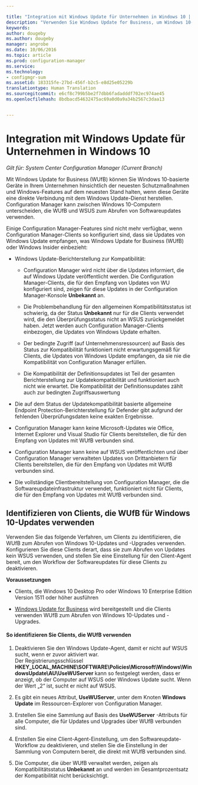```yaml
---

title: "Integration mit Windows Update für Unternehmen in Windows 10 | Microsoft-Dokumentation"
description: "Verwenden Sie Windows Update for Business, um Windows 10-basierte Geräte in Ihrer Organisation, die mit Windows Update verbunden sind, auf dem neuesten Stand zu halten."
keywords: 
author: dougeby
ms.author: dougeby
manager: angrobe
ms.date: 10/06/2016
ms.topic: article
ms.prod: configuration-manager
ms.service: 
ms.technology:
- configmgr-sum
ms.assetid: 183315fe-27bd-456f-b2c5-e8d25e05229b
translationtype: Human Translation
ms.sourcegitcommit: e6cf8c799b5be2f7dbb6fadadddf702ec974ae45
ms.openlocfilehash: 8bdbacd54632475ac69a0d0a9a34b2567c3daa13


---
```

# <a name="integration-with-windows-update-for-business-in-windows-10"></a>Integration mit Windows Update für Unternehmen in Windows 10

*Gilt für: System Center Configuration Manager (Current Branch)*

Mit Windows Update for Business (WUfB) können Sie Windows 10-basierte Geräte in Ihrem Unternehmen hinsichtlich der neuesten Schutzmaßnahmen und Windows-Features auf dem neuesten Stand halten, wenn diese Geräte eine direkte Verbindung mit dem Windows Update-Dienst herstellen. Configuration Manager kann zwischen Windows 10-Computern unterscheiden, die WUfB und WSUS zum Abrufen von Softwareupdates verwenden.  

 Einige Configuration Manager-Features sind nicht mehr verfügbar, wenn Configuration Manager-Clients so konfiguriert sind, dass sie Updates von Windows Update empfangen, was Windows Update for Business (WUfB) oder Windows Insider einbezieht:  

-   Windows Update-Berichterstellung zur Kompatibilität:  

    -   Configuration Manager wird nicht über die Updates informiert, die auf Windows Update veröffentlicht werden. Die Configuration Manager-Clients, die für den Empfang von Updates von WU konfiguriert sind, zeigen für diese Updates in der Configuration Manager-Konsole **Unbekannt** an.  

    -   Die Problembehandlung für den allgemeinen Kompatibilitätsstatus ist schwierig, da der Status **Unbekannt** nur für die Clients verwendet wird, die den Überprüfungsstatus nicht an WSUS zurückgemeldet haben.  Jetzt werden auch Configuration Manager-Clients einbezogen, die Updates von Windows Update erhalten.  

    -   Der bedingte Zugriff (auf Unternehmensressourcen) auf Basis des Status zur Kompatibilität funktioniert nicht erwartungsgemäß für Clients, die Updates von Windows Update empfangen, da sie nie die Kompatibilität von Configuration Manager erfüllen.  

    -   Die Kompatibilität der Definitionsupdates ist Teil der gesamten Berichterstellung zur Updatekompatibilität und funktioniert auch nicht wie erwartet.  Die Kompatibilität der Definitionsupdates zählt auch zur bedingten Zugriffsauswertung  

-   Die auf dem Status der Updatekompatibilität basierte allgemeine Endpoint Protection-Berichterstellung für Defender gibt aufgrund der fehlenden Überprüfungsdaten keine exakten Ergebnisse.  

-   Configuration Manager kann keine Microsoft-Updates wie Office, Internet Explorer und Visual Studio für Clients bereitstellen, die für den Empfang von Updates mit WUfB verbunden sind.  

-   Configuration Manager kann keine auf WSUS veröffentlichten und über Configuration Manager verwalteten Updates von Drittanbietern für Clients bereitstellen, die für den Empfang von Updates mit WUfB verbunden sind.  

-   Die vollständige Clientbereitstellung von Configuration Manager, die die Softwareupdateinfrastruktur verwendet, funktioniert nicht für Clients, die für den Empfang von Updates mit WUfB verbunden sind.  

## <a name="identify-clients-that-use--wufb-for-windows-10-updates"></a>Identifizieren von Clients, die WUfB für Windows 10-Updates verwenden  
 Verwenden Sie das folgende Verfahren, um Clients zu identifizieren, die WUfB zum Abrufen von Windows 10-Updates und -Upgrades verwenden. Konfigurieren Sie diese Clients derart, dass sie zum Abrufen von Updates kein WSUS verwenden, und stellen Sie eine Einstellung für den Client-Agent bereit, um den Workflow der Softwareupdates für diese Clients zu deaktivieren.  

 **Voraussetzungen**  

-   Clients, die Windows 10 Desktop Pro oder Windows 10 Enterprise Edition Version 1511 oder höher ausführen  

-   [Windows Update for Business](https://technet.microsoft.com/library/mt622730\(v=vs.85\).aspx) wird bereitgestellt und die Clients verwenden WUfB zum Abrufen von Windows 10-Updates und -Upgrades.  

#### <a name="to-identify-clients-that-use-wufb"></a>So identifizieren Sie Clients, die WUfB verwenden  

1.  Deaktivieren Sie den Windows Update-Agent, damit er nicht auf WSUS sucht, wenn er zuvor aktiviert war.   
    Der Registrierungsschlüssel **HKEY_LOCAL_MACHINE\SOFTWARE\Policies\Microsoft\Windows\WindowsUpdate\AU\UseWUServer** kann so festgelegt werden, dass er anzeigt, ob der Computer auf WSUS oder Windows Update sucht.  Wenn der Wert „2“ ist, sucht er nicht auf WSUS.  

2.  Es gibt ein neues Attribut, **UseWUServer**, unter dem Knoten **Windows Update** im Ressourcen-Explorer von Configuration Manager.  

3.  Erstellen Sie eine Sammlung auf Basis des **UseWUServer** -Attributs für alle Computer, die für Updates und Upgrades über WUfB verbunden sind.  

4.  Erstellen Sie eine Client-Agent-Einstellung, um den Softwareupdate-Workflow zu deaktivieren, und stellen Sie die Einstellung in der Sammlung von Computern bereit, die direkt mit WUfB verbunden sind.  

5.  Die Computer, die über WUfB verwaltet werden, zeigen als Kompatibilitätsstatus **Unbekannt** an und werden im Gesamtprozentsatz der Kompatibilität nicht berücksichtigt.  



<!--HONumber=Dec16_HO3-->


